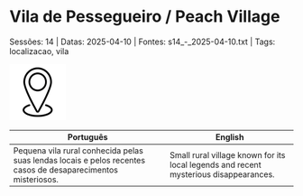 
# Vila de Pessegueiro / Peach Village

Sessões: 14 | Datas: 2025-04-10 | Fontes: s14_-_2025-04-10.txt | Tags: localizacao, vila

![Vila de Pessegueiro](docs/dm/-/locations/blank.png)

| Português | English |
|-----------|---------|
| Pequena vila rural conhecida pelas suas lendas locais e pelos recentes casos de desaparecimentos misteriosos. | Small rural village known for its local legends and recent mysterious disappearances. |


